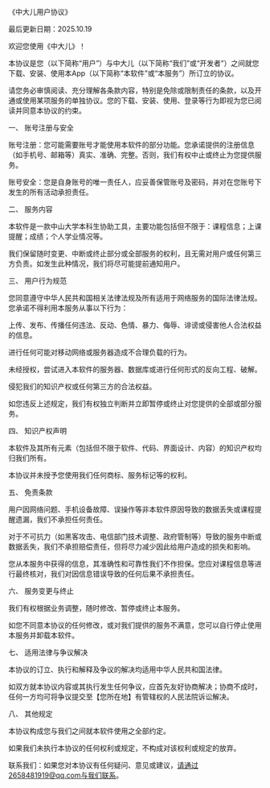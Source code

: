 《中大儿用户协议》

最后更新日期：2025.10.19

欢迎您使用《中大儿》！

本协议是您（以下简称“用户”）与中大儿（以下简称“我们”或“开发者”）之间就您下载、安装、使用本App（以下简称“本软件”或“本服务”）所订立的协议。

请您务必审慎阅读、充分理解各条款内容，特别是免除或限制责任的条款，以及开通或使用某项服务的单独协议。您的下载、安装、使用、登录等行为即视为您已阅读并同意本协议的约束。

一、 账号注册与安全

账号注册：您可能需要账号才能使用本软件的部分功能。您承诺提供的注册信息（如手机号、邮箱等）真实、准确、完整。否则，我们有权中止或终止为您提供服务。

账号安全：您是自身账号的唯一责任人，应妥善保管账号及密码，并对在您账号下发生的所有活动承担责任。

二、 服务内容

本软件是一款中山大学本科生协助工具，主要功能包括但不限于：课程信息；上课提醒；成绩；个人学业情况等。

我们保留随时变更、中断或终止部分或全部服务的权利，且无需对用户或任何第三方负责。如发生此种情况，我们将尽可能提前通知用户。

三、 用户行为规范

您同意遵守中华人民共和国相关法律法规及所有适用于网络服务的国际法律法规。您承诺不得利用本服务从事以下行为：

上传、发布、传播任何违法、反动、色情、暴力、侮辱、诽谤或侵害他人合法权益的信息。

进行任何可能对移动网络或服务器造成不合理负载的行为。

未经授权，尝试进入本软件的服务器、数据库或进行任何形式的反向工程、破解。

侵犯我们的知识产权或任何第三方的合法权益。

如您违反上述规定，我们有权独立判断并立即暂停或终止对您提供的全部或部分服务。

四、 知识产权声明

本软件及其所有元素（包括但不限于软件、代码、界面设计、内容）的知识产权均归我们所有。

本协议并未授予您使用我们任何商标、服务标记等的权利。

五、 免责条款

用户因网络问题、手机设备故障、误操作等非本软件原因导致的数据丢失或课程提醒遗漏，我们不承担任何责任。

对于不可抗力（如黑客攻击、电信部门技术调整、政府管制等）导致的服务中断或数据丢失，我们不承担赔偿责任，但将尽力减少因此给用户造成的损失和影响。

您从本服务中获得的信息，其准确性和可靠性我们不作担保。您应对课程信息等进行最终核对，我们对因信息错误导致的任何后果不承担责任。

六、 服务变更与终止

我们有权根据业务调整，随时修改、暂停或终止本服务。

如您不同意本协议的任何修改，或对我们提供的服务不满意，您可以自行停止使用本服务并卸载本软件。

七、 适用法律与争议解决

本协议的订立、执行和解释及争议的解决均适用中华人民共和国法律。

如双方就本协议内容或其执行发生任何争议，应首先友好协商解决；协商不成时，任何一方均可将争议提交至【您所在地】有管辖权的人民法院诉讼解决。

八、 其他规定

本协议构成您与我们之间就本软件使用之全部约定。

如果我们未执行本协议的任何权利或规定，不构成对该权利或规定的放弃。

联系我们：如果您对本协议有任何疑问、意见或建议，请通过2658481919@qq.com与我们联系。